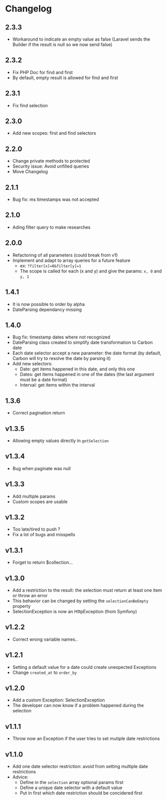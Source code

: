 # Changelog
## 2.3.3
- Workaround to indicate an empty value as false (Laravel sends the Builder if the result is null so we now send false)

## 2.3.2
- Fix PHP Doc for find and first
- By default, empty result is allowed for find and first

## 2.3.1
- Fix find selection

## 2.3.0
- Add new scopes: first and find selectors

## 2.2.0
- Change private methods to protected
- Security issue: Avoid unfilled queries
- Move Changelog

## 2.1.1
- Bug fix: ms timestamps was not accepted

## 2.1.0
- Ading filter query to make researches

## 2.0.0
- Refactoring of all parameters (could break from v1)
- Implement and adapt to array queries for a future feature
    * ex: `?filter[x]=0&filter[y]=1`
    * The scope is called for each (x and y) and give the params: `x, 0` and `y, 1`

## 1.4.1
- It is now possible to order by alpha
- DateParsing dependancy missing

## 1.4.0
- Bug fix: timestamp dates where not recognized
- DateParsing class created to simplify date transformation to Carbon date
- Each date selector accept a new parameter: the date format (by default, Carbon will try to resolve the date by parsing it)
- Add new selectors:
    - Date: get items happened in this date, and only this one
    - Dates: get items happened in one of the dates (the last argument must be a date format)
    - Interval: get items within the interval

## 1.3.6
- Correct pagination return

## v1.3.5
- Allowing empty values directly in `getSelection`

## v1.3.4
- Bug when paginate was null

## v1.3.3
- Add multiple params
- Custom scopes are usable

## v1.3.2
- Too late/tired to push ?
- Fix a lot of bugs and misspells

## v1.3.1
- Forget to return $collection...

## v1.3.0
- Add a restriction to the result: the selection must return at least one item or throw an error
- This behavior can be changed by setting the `selectionCanBeEmpty` property
- SelectionException is now an HttpException (from Symfony)

## v1.2.2
- Correct wrong variable names..

## v1.2.1
- Setting a default value for a date could create unexpected Exceptions
- Change `created_at` to `order_by`

## v1.2.0
- Add a custom Exception: SelectionException
- The developer can now know if a problem happened during the selection

## v1.1.1
- Throw now an Exception if the user tries to set mutiple date restrictions

## v1.1.0
- Add one date selector restriction: avoid from setting multiple date restrictions
- Advice:
    * Define in the `selection` array optional params first
    * Define a unique date selector with a default value
    * Put in first which date restriction should be concidered first
